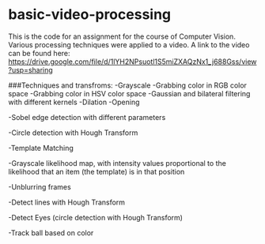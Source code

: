 # basic-video-processing

This is the code for an assignment for the course of Computer Vision. 
Various processing techniques were applied to a video. 
A link to the video can be found here: https://drive.google.com/file/d/1lYH2NPsuotl1S5miZXAQzNx1_j688Gss/view?usp=sharing

###Techniques and transfroms: 
-Grayscale 
-Grabbing color in RGB color space
-Grabbing color in HSV color space
-Gaussian and bilateral filtering with different kernels
-Dilation 
-Opening 

-Sobel edge detection with different parameters

-Circle detection with Hough Transform

-Template Matching 

-Grayscale likelihood map, with intensity values proportional to the likelihood that an item (the template) is in that position 

-Unblurring frames

-Detect lines with Hough Transform

-Detect Eyes (circle detection with Hough Transform)

-Track ball based on color
